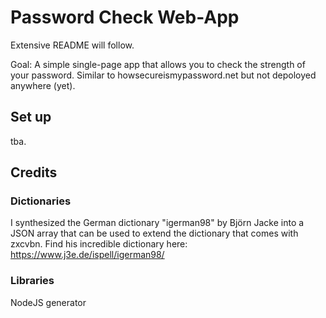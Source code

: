 # Password Check Web-App #

Extensive README will follow.

Goal: A simple single-page app that allows you to check the strength of your password. 
Similar to howsecureismypassword.net but not depoloyed anywhere (yet).

## Set up ##
tba.

## Credits ##

### Dictionaries
I synthesized the German dictionary "igerman98" by Björn Jacke into a JSON array that can be used to extend 
  the dictionary that comes with zxcvbn. Find his incredible dictionary here: https://www.j3e.de/ispell/igerman98/ 

### Libraries ###
NodeJS generator
 